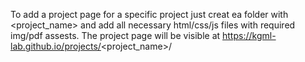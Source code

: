 To add a project page for a specific project just creat ea folder with <project_name> and add all necessary html/css/js files with required img/pdf assests. The project page will be visible at https://kgml-lab.github.io/projects/<project_name>/
